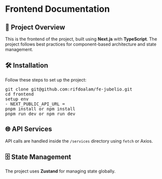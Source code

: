 <h1>Frontend Documentation</h1>
    
<h2>🚀 Project Overview</h2>
<p>This is the frontend of the project, built using <strong>Next.js</strong> with <strong>TypeScript</strong>. The project follows best practices for component-based architecture and state management.</p>
<h2>🛠️ Installation</h2>
<p>Follow these steps to set up the project:</p>
<pre>
git clone git@github.com:rifdoalam/fe-jubelio.git
cd frontend
setup env 
- NEXT_PUBLIC_API_URL = 
pnpm install or npm install
pnpm run dev or npm run dev
</pre>

<h2>🌐 API Services</h2>
<p>API calls are handled inside the <code>/services</code> directory using <code>fetch</code> or Axios.</p>

<h2>🗄️ State Management</h2>
<p>The project uses <strong>Zustand</strong> for managing state globally.</p>

